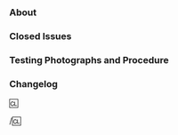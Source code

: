 ### About
<!--
What does this PR do? What changes does it make? Tell us in some degree of detail.
This should also cover why the PR is a good thing.
-->

### Closed Issues
<!--
Put closed issues under this tag, if any. Remove the above header if not applicable in your PR.
Format is as follows(must be lowercase):
closes #1234567890987654321
-->

### Testing Photographs and Procedure
<!--
Include any screenshots, videos, etc. of you testing your code with it successfully functioning.
Ideally testing should cover:
Intended use cases(IE: if you are making a shotgun, test it as you intend for it to be used.)
Potential edge cases(IE: try loading different ammo than you designed for into the shotgun.)
Please include the steps you went through for the testing(videos are exempt so long as we can see everything being done in frame). Said steps can also help us help you with any issues you encounter during development.
Pulls from Upstream are generally exempt from this.
-->

### Changelog
<!--
Do not forget to add a changelog when you have made admin/player facing changes that can alter gameplay.
Examples which require a changelog entry include:
* Adding/removing objects that players may interact with, or the way they function.
* Adding/removing/altering admin tools.
* Changing the map.
Examples were changelog entries are optional/not typically required:
* Cosmetic changes such as descriptions, sound effects, etc.
* Optimizations and other changes to underlying systems which do not affect gameplay.
* Minor bug fixes.
You'll find a README and example file in .\html\changelogs\ for further instructions.
You can also find a template for adding your changelog directly to the PR description here: https://github.com/Baystation12/Baystation12/wiki/Automatic-changelog-generation
Upstream pulls are also generally exempt from this.
-->
:cl:

/:cl:

